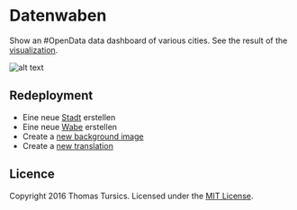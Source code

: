# Datenwaben

Show an #OpenData data dashboard of various cities. See the result of the [visualization](http://codeforcologne.github.io/data-dashboard/app/index.html).

![alt text](https://raw.githubusercontent.com/codeforcologne/data-dashboard/gh-pages/doc/previewCologne.png "Cologne")

## Redeployment

- Eine neue [Stadt](../master/doc/CreateCity.md) erstellen
- Eine neue [Wabe](../master/doc/CreateCard.md) erstellen
- Create a [new background image](../master/doc/CreateBackground.md)
- Create a [new translation](../master/doc/CreateTranslation.md)

## Licence

Copyright 2016 Thomas Tursics. Licensed under the [MIT License](../master/LICENSE).
